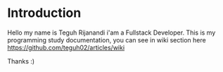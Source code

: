 # Introduction
Hello my name is Teguh Rijanandi i'am a Fullstack Developer. This is my programming study documentation, you can see in wiki section here
https://github.com/teguh02/articles/wiki

Thanks :)

